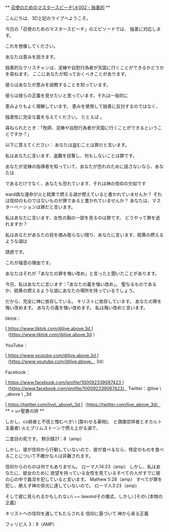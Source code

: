 ** <u>召使のためのマスタースピーチ\＃002  -
独善的</u> **

こんにちは、3D上記のライブへようこそ。

今日の「召使のためのマスタースピーチ」のエピソードでは、
独善に対応します。

これを想像してください。

あなたは恵みを説きます。

独善的なクリスチャンは、泥棒や自慰行為者が天国に行くことができるかどうかを尋ねます。
ここにあなたが知っておくべきことがあります。

彼らはあなたが恵みを説教することを知っています。

彼らは彼らの正義を見せたいと思っています。それは一般的に

恵みよりもよく理解しています。
恵みを使用して独善に反対するのではなく、

独善性に完全な義を与えてください。 たとえば
。

尋ねられたとき：「牧師、泥棒や自慰行為者が天国に行くことができるということですか？」

以下に答えてください：
あなたは盗むことは罪だと言います。

私はあなたに言います、盗難を目撃し、何もしないことは罪です。

あなたが泥棒の指導者を知っていて、あなたが恐れのために話さないなら、あなたは

であるだけでなく、あなたも恐れています、それは神の信仰の欠如です

ward病な運命が火と硫黄で燃える湖が燃えていると書かれていませんか？
それは信仰のものではないものが罪であると書かれていませんか？
あなたは、マスターベーションは罪だと言います。

私はあなたに言います、女性の胸の一部を見るのは罪です。
どうやって罪を逃れますか？

私はあなたがあなたの目を摘み取らない限り、あなたに言います、硫黄の燃えるような湖は

誘惑です。

これが福音の理由です。

あなたはそれが「あなたの罪を悔い改め」と言ったと聞いたことがあります。

今日、私はあなたに言います：「あなたの義を悔い改め」。
聖なるものであるか、硫黄の燃えるような湖にあなたの場所を持っているでしょう。

だから、完全に神に依存している。 キリストに依存しています。
あなたの罪を悔い改めます。 あなたの義を悔い改めます。 私は悔い改めと言います。

tiktok：

[<u> https://www.tiktok.com/@live.above.3d </u>]（https://www.tiktok.com/@live.above.3d ）

YouTube：

[<u> https://www.youtube.com/@live.above.3d </u>]（https://www.youtube.com/@live.above。 3d）

Facebook：

[<u> https://www.facebook.com/profile/100092339087423 </u>]（https://www.facebook.com/profile/100092339087423）
Twitter：@live \ _above \ _3d

[<u> https://twitter.com/live\_above\_3d </u>]（https://twitter.com/live_above_3d）
** < u>聖書の詩</u> **

しかし、co病者と不信と憎むべき\ \ [酔わせる薬物\]、
と偶像崇拝者とオカルト主義者\ 火とブリムストーンで燃え上がる湖で、

二度目の死です。
黙示録21：8（amp）

しかし、彼が信仰から行動していないので、彼が食べるなら、特定のものを食べることについて不確かな人は非難されます。

信仰からのものは何でもありません。
ローマ人14:23（amp）
しかし、私はあなたに、彼女のために
欲望を持っている女性を見ているすべての人がすでに彼の心の中で姦淫を犯していると言います。
Mathew 5:28（amp）
すべてが罪を犯し、絶えず神の栄光に達していないので。
ローマ人3:23（amp）

そして彼に見られるかもしれない\ ~~ law*and*その儀式、しかし\ [その\ [本物の正義\]

キリストへの信仰を通してもたらされる
信仰に基づいて
神から来る正義

フィリピ人 3：9（AMP）





